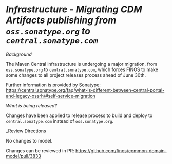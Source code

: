 # _Infrastructure - Migrating CDM Artifacts publishing from `oss.sonatype.org` to `central.sonatype.com`_

_Background_

The Maven Central infrastructure is undergoing a major migration, from `oss.sonatype.org` to `central.sonatype.com`, which forces FINOS to make some changes to all project releases process ahead of June 30th.

Further information is provided by Sonatype:
https://central.sonatype.org/faq/what-is-different-between-central-portal-and-legacy-ossrh/#self-service-migration

_What is being released?_

Changes have been applied to release process to build and deploy to `central.sonatype.com` instead of `oss.sonatype.org`.

_Review Directions

No changes to model.

Changes can be reviewed in PR: https://github.com/finos/common-domain-model/pull/3833
